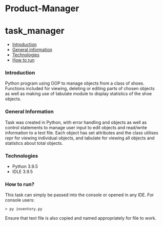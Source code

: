 # Product-Manager
# task_manager

* [Introduction](#introduction)
* [General information](#general-information)
* [Technologies](#technologies)
* [How to run](#how-to-run)

### Introduction
Python program using OOP to manage objects from a class of shoes. Functions included for viewing, deleting or editing parts of chosen objects as well as making use of tabulate module to display statistics of the shoe objects.

### General Information
Task was created in Python, with error handling and objects as well as control statements to manage user input to edit objects and read/write information to a text file.
Each object has set attributes and the class utilises _repr_ for viewing individual objects, and tabulate for viewing all objects and statistics about total objects.

### Technologies 
* Python 3.9.5
* IDLE 3.9.5

### How to run?
This task can simply be passed into the console or opened in any IDE. For console users:
```console
> py inventory.py
```
Ensure that text file is also copied and named appropriately for file to work.
